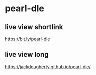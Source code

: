 # pearl-dle

## live view shortlink
https://bit.ly/pearl-dle

## live view long
https://jackdougherty.github.io/pearl-dle/
